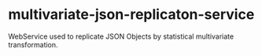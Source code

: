 # multivariate-json-replicaton-service
WebService used to replicate JSON Objects by statistical multivariate transformation.
